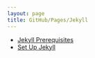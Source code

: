 ```yaml
---
layout: page
title: GitHub/Pages/Jekyll
---
```


  - [Jekyll Prerequisites](/pages/github/pages/jekyll/jekyll-prerequisites)
  - [Set Up Jekyll](/pages/github/pages/jekyll/set-up-jekyll)

